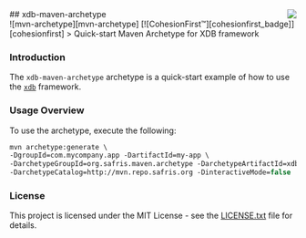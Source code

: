 <img src="https://www.cohesionfirst.org/logo.png" align="right" />
## xdb-maven-archetype<br>![mvn-archetype][mvn-archetype] [![CohesionFirst™][cohesionfirst_badge]][cohesionfirst]
> Quick-start Maven Archetype for XDB framework

### Introduction

The `xdb-maven-archetype` archetype is a quick-start example of how to use the [`xdb`][xdb] framework.

### Usage Overview

To use the archetype, execute the following:

  ```tcsh
  mvn archetype:generate \
  -DgroupId=com.mycompany.app -DartifactId=my-app \
  -DarchetypeGroupId=org.safris.maven.archetype -DarchetypeArtifactId=xdb-maven-archetype \
  -DarchetypeCatalog=http://mvn.repo.safris.org -DinteractiveMode=false
  ```

### License

This project is licensed under the MIT License - see the [LICENSE.txt](LICENSE.txt) file for details.

[cohesionfirst]: https://www.cohesionfirst.com/
[cohesionfirst_badge]: https://img.shields.io/badge/CohesionFirst%E2%84%A2--blue.svg
[mvn-archetype]: https://img.shields.io/badge/mvn-archetype-yellow.svg
[xdb]: https://github.com/SevaSafris/xdb